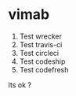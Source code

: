 # vimab

1. Test wrecker
2. Test travis-ci
3. Test circleci
4. Test codeship
5. Test codefresh

Its ok ?
